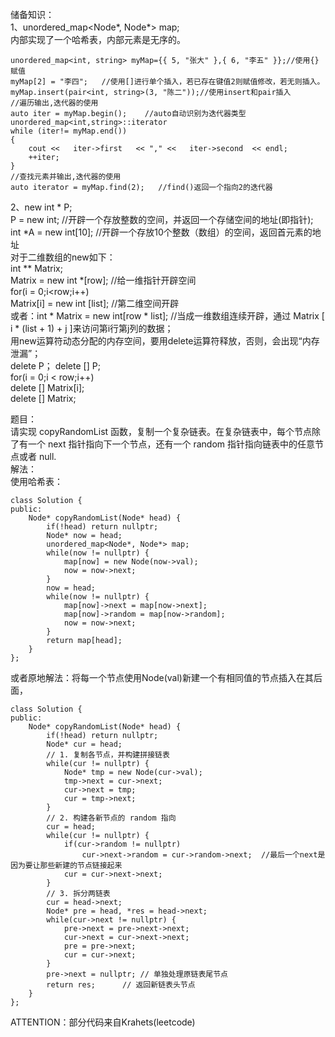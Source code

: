 储备知识：  
1、unordered_map<Node*, Node*> map;  
内部实现了一个哈希表，内部元素是无序的。  
```
unordered_map<int, string> myMap={{ 5, "张大" },{ 6, "李五" }};//使用{}赋值
myMap[2] = "李四";   //使用[]进行单个插入，若已存在键值2则赋值修改，若无则插入。
myMap.insert(pair<int, string>(3, "陈二"));//使用insert和pair插入
//遍历输出,迭代器的使用
auto iter = myMap.begin();    //auto自动识别为迭代器类型unordered_map<int,string>::iterator
while (iter!= myMap.end())
{  
    cout <<   iter->first   << "," <<   iter->second  << endl;  
    ++iter;  
}  
//查找元素并输出,迭代器的使用
auto iterator = myMap.find(2);   //find()返回一个指向2的迭代器
```
2、new
int * P;            
P = new int;    //开辟一个存放整数的空间，并返回一个存储空间的地址(即指针);  
int *A = new int[10];     //开辟一个存放10个整数（数组）的空间，返回首元素的地址  
对于二维数组的new如下：  
int ** Matrix;  
Matrix = new int *[row];        //给一维指针开辟空间  
for(i = 0;i<row;i++)  
Matrix[i] = new int [list];                //第二维空间开辟  
或者：int * Matrix = new int[row * list];        //当成一维数组连续开辟，通过 Matrix [ i * (list + 1) + j ]来访问第i行第j列的数据；  
用new运算符动态分配的内存空间，要用delete运算符释放，否则，会出现“内存泄漏”；  
delete P； delete [] P;  
for(i = 0;i < row;i++)  
    delete [] Matrix[i];  
delete [] Matrix;  
  
题目：  
请实现 copyRandomList 函数，复制一个复杂链表。在复杂链表中，每个节点除了有一个 next 指针指向下一个节点，还有一个 random 指针指向链表中的任意节点或者 null.  
解法：  
使用哈希表：  
```
class Solution {
public:
    Node* copyRandomList(Node* head) {
        if(!head) return nullptr;
        Node* now = head;
        unordered_map<Node*, Node*> map;
        while(now != nullptr) {
            map[now] = new Node(now->val);
            now = now->next;
        }
        now = head;
        while(now != nullptr) {
            map[now]->next = map[now->next];
            map[now]->random = map[now->random];
            now = now->next;
        }
        return map[head];
    }
};
```
或者原地解法：将每一个节点使用Node(val)新建一个有相同值的节点插入在其后面，  
```
class Solution {
public:
    Node* copyRandomList(Node* head) {
        if(!head) return nullptr;
        Node* cur = head;
        // 1. 复制各节点，并构建拼接链表
        while(cur != nullptr) {
            Node* tmp = new Node(cur->val);
            tmp->next = cur->next;
            cur->next = tmp;
            cur = tmp->next;
        }
        // 2. 构建各新节点的 random 指向
        cur = head;
        while(cur != nullptr) {
            if(cur->random != nullptr)
                cur->next->random = cur->random->next;  //最后一个next是因为要让那些新建的节点链接起来
            cur = cur->next->next;
        }
        // 3. 拆分两链表
        cur = head->next;
        Node* pre = head, *res = head->next;
        while(cur->next != nullptr) {
            pre->next = pre->next->next;
            cur->next = cur->next->next;
            pre = pre->next;
            cur = cur->next;
        }
        pre->next = nullptr; // 单独处理原链表尾节点
        return res;      // 返回新链表头节点
    }
};
```
  
ATTENTION：部分代码来自Krahets(leetcode)

